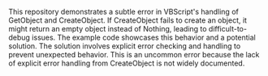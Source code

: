 This repository demonstrates a subtle error in VBScript's handling of GetObject and CreateObject.  If CreateObject fails to create an object, it might return an empty object instead of Nothing, leading to difficult-to-debug issues. The example code showcases this behavior and a potential solution.  The solution involves explicit error checking and handling to prevent unexpected behavior.  This is an uncommon error because the lack of explicit error handling from CreateObject is not widely documented.